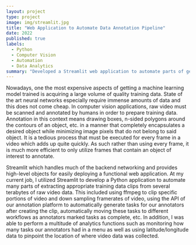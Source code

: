 ```yaml
---
layout: project
type: project
image: img/streamlit.jpg
title: "Web Application to Automate Data Annotation Pipeline"
date: 2022
published: true
labels:
  - Python
  - Computer Vision
  - Automation
  - Data Analytics
summary: "Developed a Streamlit web application to automate parts of getting video data annotated before being fed into machine learning models."
---
```


Nowadays, one the most expensive aspects of getting a machine learning model trained is acquiring a large volume of quality training data.  State of the art neural networks especially require immense amounts of data and this does not come cheap.  In computer vision applications, raw video must be scanned and annotated by humans in order to prepare training data.  Annotation in this context means drawing boxes, n-sided polygons around the contours of an object, etc. in a manner that completely encapsulates a desired object while minimizing image pixels that do not belong to said object.  It is a tedious process that must be executed for every frame in a video which adds up quite quickly.  As such rather than using every frame, it is much more efficient to only utilize frames that contain an object of interest to annotate.

Streamlit which handles much of the backend networking and provides high-level objects for easily deploying a functional web application.  At my current job, I utilized Streamlit to develop a Python application to automate many parts of extracting appropriate training data clips from several terabytes of raw video data.  This included using ffmpeg to clip specific portions of video and down sampling framerates of video, using the API of our annotation platform to automatically generate tasks for our annotators after creating the clip, automatically moving these tasks to different workflows as annotators marked tasks as complete, etc.  In addition, I was able to perform a multitude of analytics functions such as monitoring how many tasks our annotators had in a menu as well as using latitude/longitude data to pinpoint the location of where video data was collected.
